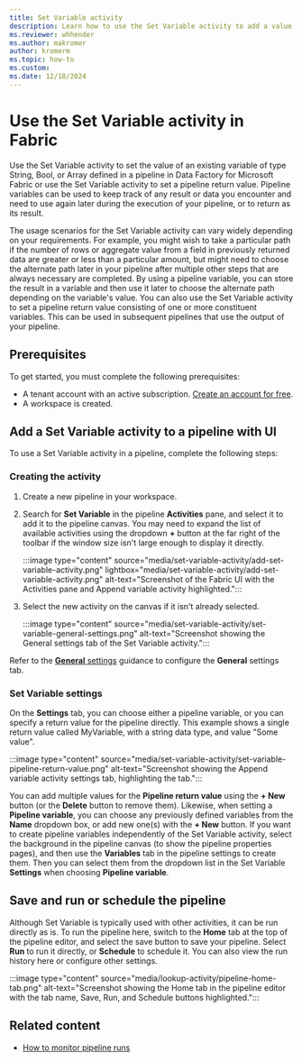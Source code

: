 ```yaml
---
title: Set Variable activity
description: Learn how to use the Set Variable activity to add a value to an existing array variable defined in Fabric pipeline.
ms.reviewer: whhender
ms.author: makromer
author: kromerm
ms.topic: how-to
ms.custom:
ms.date: 12/18/2024
---
```


# Use the Set Variable activity in Fabric

Use the Set Variable activity to set the value of an existing variable of type String, Bool, or Array defined in a pipeline in Data Factory for Microsoft Fabric or use the Set Variable activity to set a pipeline return value. Pipeline variables can be used to keep track of any result or data you encounter and need to use again later during the execution of your pipeline, or to return as its result. 

The usage scenarios for the Set Variable activity can vary widely depending on your requirements. For example, you might wish to take a particular path if the number of rows or aggregate value from a field in previously returned data are greater or less than a particular amount, but might need to choose the alternate path later in your pipeline after multiple other steps that are always necessary are completed. By using a pipeline variable, you can store the result in a variable and then use it later to choose the alternate path depending on the variable's value. You can also use the Set Variable activity to set a pipeline return value consisting of one or more constituent variables. This can be used in subsequent pipelines that use the output of your pipeline.

## Prerequisites

To get started, you must complete the following prerequisites:

- A tenant account with an active subscription. [Create an account for free](../fundamentals/fabric-trial.md).
- A workspace is created.

## Add a Set Variable activity to a pipeline with UI

To use a Set Variable activity in a pipeline, complete the following steps:

### Creating the activity

1. Create a new pipeline in your workspace.
1. Search for **Set Variable** in the pipeline **Activities** pane, and select it to add it to the pipeline canvas. You may need to expand the list of available activities using the dropdown **+** button at the far right of the toolbar if the window size isn't large enough to display it directly.

   :::image type="content" source="media/set-variable-activity/add-set-variable-activity.png" lightbox="media/set-variable-activity/add-set-variable-activity.png" alt-text="Screenshot of the Fabric UI with the Activities pane and Append variable activity highlighted.":::

1. Select the new activity on the canvas if it isn't already selected.

   :::image type="content" source="media/set-variable-activity/set-variable-general-settings.png" alt-text="Screenshot showing the General settings tab of the Set Variable activity.":::

Refer to the [**General** settings](activity-overview.md#general-settings) guidance to configure the **General** settings tab.

### Set Variable settings

On the **Settings** tab, you can choose either a pipeline variable, or you can specify a return value for the pipeline directly. This example shows a single return value called MyVariable, with a string data type, and value "Some value".

:::image type="content" source="media/set-variable-activity/set-variable-pipeline-return-value.png" alt-text="Screenshot showing the Append variable activity settings tab, highlighting the tab.":::

You can add multiple values for the **Pipeline return value** using the **+ New** button (or the **Delete** button to remove them). Likewise, when setting a **Pipeline variable**, you can choose any previously defined variables from the **Name** dropdown box, or add new one(s) with the **+ New** button. If you want to create pipeline variables independently of the Set Variable activity, select the background in the pipeline canvas (to show the pipeline properties pages), and then use the **Variables** tab in the pipeline settings to create them. Then you can select them from the dropdown list in the Set Variable **Settings** when choosing **Pipeline variable**.

## Save and run or schedule the pipeline

Although Set Variable is typically used with other activities, it can be run directly as is. To run the pipeline here, switch to the **Home** tab at the top of the pipeline editor, and select the save button to save your pipeline.  Select **Run** to run it directly, or **Schedule** to schedule it.  You can also view the run history here or configure other settings.

:::image type="content" source="media/lookup-activity/pipeline-home-tab.png" alt-text="Screenshot showing the Home tab in the pipeline editor with the tab name, Save, Run, and Schedule buttons highlighted.":::

## Related content

- [How to monitor pipeline runs](monitor-pipeline-runs.md)
